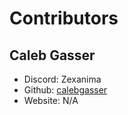 # Contributors

## Caleb Gasser
- Discord: Zexanima
- Github: [calebgasser](https://github.com/calebgasser)
- Website: N/A
